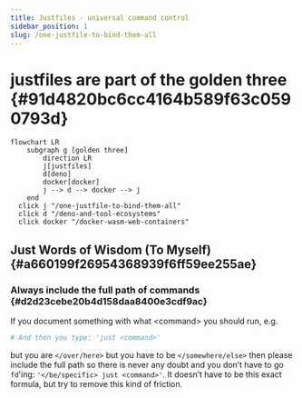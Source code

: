 ```yaml
---
title: Justfiles - universal command control
sidebar_position: 1
slug: /one-justfile-to-bind-them-all
---
```




# justfiles are part of the golden three {#91d4820bc6cc4164b589f63c0590793d}


```mermaid
flowchart LR
    subgraph g [golden three]
        direction LR
        j[justfiles]
        d[deno]
        docker[docker]
        j --> d --> docker --> j
    end
  click j "/one-justfile-to-bind-them-all"
  click d "/deno-and-tool-ecosystems"
  click docker "/docker-wasm-web-containers"
```


## Just Words of Wisdom (To Myself) {#a660199f26954368939f6ff59ee255ae}


### Always include the full path of commands {#d2d23cebe20b4d158daa8400e3cdf9ac}


If you document something with what &lt;command&gt; you should run, e.g.


```bash
# And then you type: 'just <command>'
```


but you are `</over/here>` but you have to be `</somewhere/else>` then please include the full path so there is never any doubt and you don’t have to go `fd`'ing: `'</be/specific> just <command>'`. It doesn’t have to be this exact formula, but try to remove this kind of friction.

